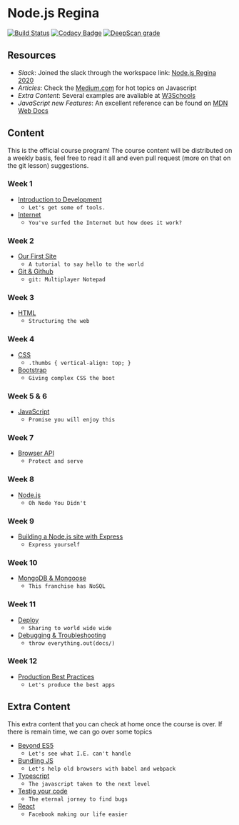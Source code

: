 # Node.js Regina

[![Build Status](https://dev.azure.com/prma85/Personal/_apis/build/status/ComIT%20course%20-%20Node?branchName=master)](https://dev.azure.com/prma85/Personal/_build/latest?definitionId=1&branchName=master) [![Codacy Badge](https://api.codacy.com/project/badge/Grade/23cee56a481d4955a8c36be59c7b3728)](https://app.codacy.com/manual/paulo85br/node_comit?utm_source=github.com&utm_medium=referral&utm_content=prma85/node_comit&utm_campaign=Badge_Grade_Dashboard) [![DeepScan grade](https://deepscan.io/api/teams/7967/projects/10104/branches/135250/badge/grade.svg)](https://deepscan.io/dashboard#view=project&tid=7967&pid=10104&bid=135250)

## Resources

- _Slack_: Joined the slack through the workspace link: [Node.js Regina 2020](https://noderegjan23.slack.com)
- _Articles_: Check the [Medium.com](https://medium.com/topic/javascript) for hot topics on Javascript
- _Extra Content_: Several examples are avaliable at [W3Schools](http://www.w3schools.com/)
- _JavaScript new Features_: An excellent reference can be found on [MDN Web Docs](https://developer.mozilla.org/en-US/docs/Web/JavaScript/Guide/Introduction)

## Content

This is the official course program! The course content will be distributed on a weekly basis, feel free to read it all and even pull request (more on that on the git lesson) suggestions.

### Week 1

- [Introduction to Development](docs/01-intro.md)
  - `Let's get some of tools.`
- [Internet](docs/02-internet.md)
  - `You've surfed the Internet but how does it work?`

### Week 2

- [Our First Site](docs/03-first-site.md)
  - `A tutorial to say hello to the world`
- [Git & Github](docs/04-git.md)
  - `git: Multiplayer Notepad`

### Week 3

- [HTML](docs/05-html.md)
  - `Structuring the web`

### Week 4

- [CSS](docs/06-css.md)
  - `.thumbs { vertical-align: top; }`
- [Bootstrap](docs/07-bootstrap.md)
  - `Giving complex CSS the boot`

### Week 5 & 6

- [JavaScript](docs/08-javascript.md)
  - `Promise you will enjoy this`

### Week 7

- [Browser API](docs/09-browserapi.md)
  - `Protect and serve`

### Week 8

- [Node.js](docs/10-nodejs.md)
  - `Oh Node You Didn't`

### Week 9

- [Building a Node.js site with Express](docs/11-express.md)
  - `Express yourself`

### Week 10

- [MongoDB & Mongoose](docs/12-mongodb.md)
  - `This franchise has NoSQL`

### Week 11

- [Deploy](docs/13-deploy.md)
  - `Sharing to world wide wide`
- [Debugging & Troubleshooting](docs/14-debug.md)
  - `throw everything.out(docs/)`

### Week 12

- [Production Best Practices](docs/15-practices.md)
  - `Let's produce the best apps`

## Extra Content

This extra content that you can check at home once the course is over. If there is remain time, we can go over some topics

- [Beyond ES5](docs/extra/es6.md)
  - `Let's see what I.E. can't handle`
- [Bundling JS](docs/extra/bundle.md)
  - `Let's help old browsers with babel and webpack`
- [Typescript](docs/extra/typescript.md)
  - `The javascript taken to the next level`
- [Testig your code](docs/extra/testing.md)
  - `The eternal jorney to find bugs`
- [React](docs/extra/react.md)
  - `Facebook making our life easier`
